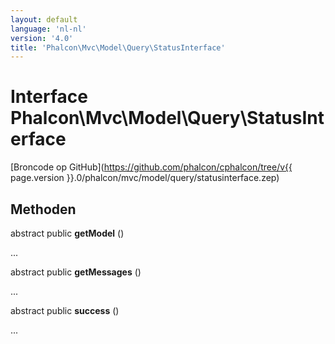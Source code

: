 ```yaml
---
layout: default
language: 'nl-nl'
version: '4.0'
title: 'Phalcon\Mvc\Model\Query\StatusInterface'
---
```

# Interface **Phalcon\Mvc\Model\Query\StatusInterface**

[Broncode op GitHub](https://github.com/phalcon/cphalcon/tree/v{{ page.version }}.0/phalcon/mvc/model/query/statusinterface.zep)

## Methoden

abstract public **getModel** ()

...

abstract public **getMessages** ()

...

abstract public **success** ()

...